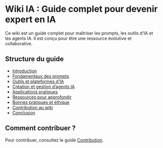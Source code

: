 # Wiki IA : Guide complet pour devenir expert en IA

Ce wiki est un guide complet pour maîtriser les prompts, les outils d'IA et les agents IA. Il est conçu pour
être une ressource évolutive et collaborative.

## Structure du guide

- [Introduction](guide/1-introduction)
- [Fondamentaux des prompts](guide/2-prompts.md)
- [Outils et plateformes d'IA](guide/3-outils-ia.md)
- [Création et gestion d’agents IA](guide/4-agents-ia.md)
- [Applications pratiques](guide/5-applications.md)
- [Ressources pour approfondir](guide/6-ressources.md)
- [Bonnes pratiques et éthique](guide/7-ethique.md)
- [Contribution au wiki](guide/8-contribution.md)
- [Conclusion](guide/9-conclusion.md)


## Comment contribuer ?

Pour contribuer, consultez le guide [Contribution](guide/8-contribution.md).
